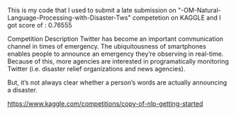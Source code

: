 This is my code that I used to submit a late submission on "-OM-Natural-Language-Processing-with-Disaster-Tws" competetion on KAGGLE 
and I got score of : 0.76555

Competition Description
Twitter has become an important communication channel in times of emergency.
The ubiquitousness of smartphones enables people to announce an emergency they’re observing in real-time. Because of this, more agencies are interested in programatically monitoring Twitter (i.e. disaster relief organizations and news agencies).

But, it’s not always clear whether a person’s words are actually announcing a disaster. 

https://www.kaggle.com/competitions/copy-of-nlp-getting-started

